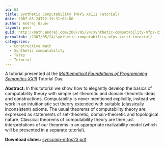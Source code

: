 ```yaml
---
id: 63
title: Synthetic Computability (MFPS XXIII Tutorial)
date: 2007-05-24T12:19:31+02:00
author: Andrej Bauer
layout: post
guid: http://math.andrej.com/2007/05/24/synthetic-computability-mfps-xxiii-tutorial/
permalink: /2007/05/24/synthetic-computability-mfps-xxiii-tutorial/
categories:
  - Constructive math
  - Synthetic computability
  - Talks
  - Tutorial
---
```

A tutorial presented at the [_Mathematical Foundations of Programming Semantics XXIII_](http://www.math.tulane.edu/~mfps/mfps23.htm) Tutorial Day.  
<!--more-->

**Abstract:** In this tutorial we show how to elegantly develop the basics of computability theory with simple set-theoretic and domain-theoretic ideas and constructions. Computability is never mentioned explicitly, instead we work in an intuitionistic set theory extended with suitable (classically inconsistent) axioms. The usual theorems of computability theory are expressed as statements of set-theoretic, domain-theoretic and topological nature. Classical theorems of computability theory are then just interpretations of our theorems in an appropriate realizability model (which will be presented in a separate tutorial).

**Download slides:** [syncomp-mfps23.pdf](http://math.andrej.com/wp-content/uploads/2007/05/syncomp-mfps23.pdf)